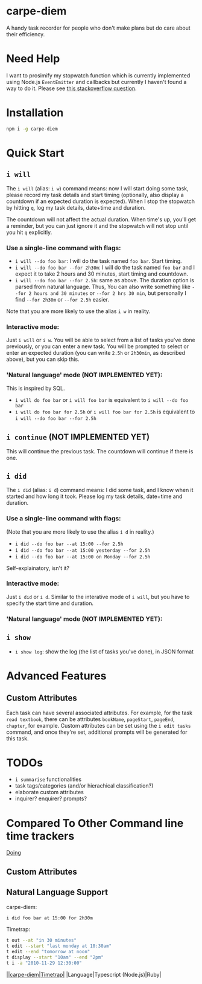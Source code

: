 # carpe-diem

A handy task recorder for people who don't make plans but do care about their efficiency.

# Need Help

I want to prosimify my stopwatch function which is currently implemented using Node.js `EventEmitter` and callbacks but currently I haven't found a way to do it. Please see [this stackoverflow question](https://stackoverflow.com/questions/61392232/how-to-break-an-infinite-loop-inside-a-function-on-keystroke-in-node-js).

# Installation

```bash
npm i -g carpe-diem
```

# Quick Start

## `i will`

The `i will` (alias: `i w`) command means: now I will start doing some task, please record my task details and start timing (optionally, also display a countdown if an expected duration is expected). When I stop the stopwatch by hitting `q`, log my task details, date+time and duration.

The countdown will not affect the actual duration. When time's up, you'll get a reminder, but you can just ignore it and the stopwatch will not stop until you hit `q` explicitly.

### Use a single-line command with flags:

- `i will --do foo bar`: I will do the task named `foo bar`. Start timing.
- `i will --do foo bar --for 2h30m`: I will do the task named `foo bar` and I expect it to take 2 hours and 30 minutes, start timing and countdown.
- `i will --do foo bar --for 2.5h`: same as above. The duration option is parsed from natural language. Thus, You can also write something like `--for 2 hours and 30 minutes` or `--for 2 hrs 30 min`, but personally I find `--for 2h30m` or `--for 2.5h` easier.

Note that you are more likely to use the alias `i w` in reality.

### Interactive mode:

Just `i will` or `i w`. You will be able to select from a list of tasks you've done previously, or you can enter a new task. You will be prompted to select or enter an expected duration (you can write `2.5h` or `2h30min`, as described above), but you can skip this.

### 'Natural language' mode (NOT IMPLEMENTED YET):

This is inspired by SQL.

- `i will do foo bar` or `i will foo bar` is equivalent to `i will --do foo bar`
- `i will do foo bar for 2.5h` or `i will foo bar for 2.5h` is equivalent to `i will --do foo bar --for 2.5h`

## `i continue` (NOT IMPLEMENTED YET)

This will continue the previous task. The countdown will continue if there is one.

## `i did`

The `i did` (alias: `i d`) command means: I did some task, and I know when it started and how long it took. Please log my task details, date+time and duration.

### Use a single-line command with flags:

(Note that you are more likely to use the alias `i d` in reality.)

- `i did --do foo bar --at 15:00 --for 2.5h`
- `i did --do foo bar --at 15:00 yesterday --for 2.5h`
- `i did --do foo bar --at 15:00 on Monday --for 2.5h`

Self-explainatory, isn't it?

### Interactive mode:

Just `i did` or `i d`. Similar to the interative mode of `i will`, but you have to specify the start time and duration.

### 'Natural language' mode (NOT IMPLEMENTED YET):

## `i show`

- `i show log`: show the log (the list of tasks you've done), in JSON format

# Advanced Features

## Custom Attributes

Each task can have several associated attributes. For example, for the task `read textbook`, there can be attributes `bookName`, `pageStart`, `pageEnd`, `chapter`, for example. Custom attributes can be set using the `i edit tasks` command, and once they're set, additional prompts will be generated for this task.

# TODOs

- `i summarise` functionalities
- task tags/categories (and/or hierachical classification?)
- elaborate custom attributes
- inquirer? enquirer? prompts?

# Compared To Other Command line time trackers

[Doing](https://github.com/ttscoff/doing/)

## Custom Attributes

## Natural Language Support

carpe-diem:

```bash
i did foo bar at 15:00 for 2h30m
```

Timetrap:

```bash
t out --at "in 30 minutes"
t edit --start "last monday at 10:30am"
t edit --end "tomorrow at noon"
t display --start "10am" --end "2pm"
t i -a "2010-11-29 12:30:00"
```

||[carpe-diem](https://github.com/TianyiShi2001/carpe-diem)|[Timetrap](https://github.com/samg/timetrap)|
|Language|Typescript (Node.js)|Ruby|